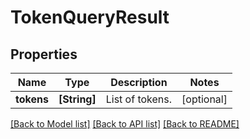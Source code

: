 # TokenQueryResult

## Properties
Name | Type | Description | Notes
------------ | ------------- | ------------- | -------------
**tokens** | **[String]** | List of tokens. | [optional] 

[[Back to Model list]](../README.md#documentation-for-models) [[Back to API list]](../README.md#documentation-for-api-endpoints) [[Back to README]](../README.md)


